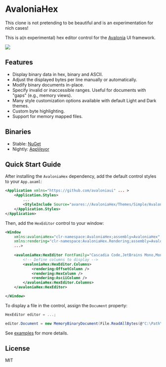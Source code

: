# AvaloniaHex
This clone is not pretending to be beautiful and is an experimentation for nich cases!

This is a(n experimental) hex editor control for the [Avalonia](https://github.com/AvaloniaUI/Avalonia) UI framework.

![](assets/demo.gif)


## Features

- Display binary data in hex, binary and ASCII.
- Adjust the displayed bytes per line manually or automatically.
- Modify binary documents in-place.
- Specify invalid or inaccessible ranges. Useful for documents with "gaps" (e.g., memory views).
- Many style customization options available with default Light and Dark themes.
- Custom byte highlighting.
- Support for memory mapped files.

## Binaries

- Stable: [NuGet](https://www.nuget.org/packages/AvaloniaHex)
- Nightly: [AppVeyor](https://ci.appveyor.com/project/Washi1337/avaloniahex/build/artifacts)


## Quick Start Guide

After installing the `AvaloniaHex` dependency, add the default control styles to your `App.axaml`:

```xml
<Application xmlns="https://github.com/avaloniaui" ... >
    <Application.Styles>
        ...
        <StyleInclude Source="avares://AvaloniaHex/Themes/Simple/AvaloniaHex.axaml"/>
    </Application.Styles>
</Application>
```

Then, add the `HexEditor` control to your window:

```xml
<Window
    xmlns:avaloniaHex="clr-namespace:AvaloniaHex;assembly=AvaloniaHex"
    xmlns:rendering="clr-namespace:AvaloniaHex.Rendering;assembly=AvaloniaHex"
    ...>
    
    <avaloniaHex:HexEditor FontFamily="Cascadia Code,JetBrains Mono,Monospace,monospace">
        <!-- Define columns to display -->
        <avaloniaHex:HexEditor.Columns>
            <rendering:OffsetColumn />
            <rendering:HexColumn />
            <rendering:AsciiColumn />
        </avaloniaHex:HexEditor.Columns>
    </avaloniaHex:HexEditor>

</Window>
```

To display a file in the control, assign the `Document` property:

```csharp
HexEditor editor = ...;

editor.Document = new MemoryBinaryDocument(File.ReadAllBytes(@"C:\Path\To\File.bin"));
```

See [examples](examples) for more details.


## License

MIT
